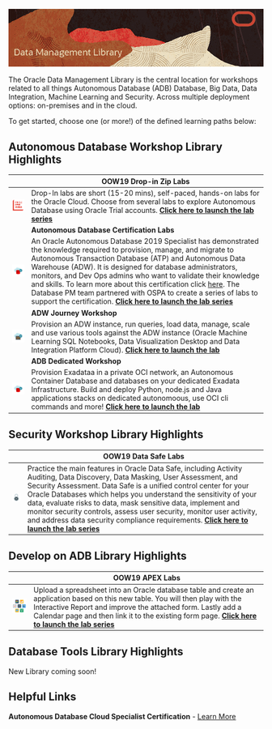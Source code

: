 ![](common-template/img/data-management-title.png)


The Oracle Data Management Library is the central location for workshops related to all things Autonomous Database (ADB) Database, Big Data, Data Integration, Machine Learning and Security.  Across multiple deployment options:  on-premises and in the cloud.  

To get started, choose one (or more!) of the defined learning paths below:

## **Autonomous Database Workshop Library Highlights**

|  | OOW19 Drop-in Zip Labs|
| ------------- | ------------- |
| ![autonomous-database/ziplabs](common-template/img/oow.png)  | Drop-In labs are short (15-20 mins), self-paced, hands-on labs for the Oracle Cloud. Choose from several labs to explore Autonomous Database using Oracle Trial accounts.   **[Click here to launch the lab series](autonomous-database/ziplabs)**  |
|  |**Autonomous Database Certification Labs**|
| ![autonomous-database/ziplabs](common-template/img/autonomousdb.png) | An Oracle Autonomous Database 2019 Specialist has demonstrated the knowledge required to provision, manage, and migrate to Autonomous Transaction Database (ATP) and Autonomous Data Warehouse (ADW).  It is designed for database administrators, monitors, and Dev Ops admins who want to validate their knowledge and skills. To learn more about this certification click [here](https://education.oracle.com/oracle-autonomous-database-cloud-2019-certified-specialist/trackp_OADB19).  The Database PM team partnered with OSPA to create a series of labs to support the certification. **[Click here to launch the lab series](autonomous-database/certification)** |
| | **ADW Journey Workshop**|
| ![autononmous-database/autonomous-data-warehouse/journey4-adwc](common-template/img/adb.png) | Provision an ADW instance, run queries, load data, manage, scale and use various tools against the ADW instance (Oracle Machine Learning SQL Notebooks, Data Visualization Desktop and Data Integration Platform Cloud). **[Click here to launch the lab](autononmous-database/autonomous-data-warehouse/journey4-adwc)**
| | **ADB Dedicated Workshop**|
| ![autonomous-transaction-processing/dedicated](common-template/img/autonomousdb.png) | Provision Exadataa in a private OCI network, an Autonomous Container Database and databases on your dedicated Exadata Infrastructure.  Build and deploy Python, node.js and Java applications stacks on dedicated autonomoous, use OCI cli commands and more! **[Click here to launch the lab](autonomous-transaction-processing/dedicated)**
 


## **Security Workshop Library Highlights**

|  | OOW19 Data Safe Labs|
| ------------- | ------------- |
| ![security/data-safe/](common-template/img/security.png)| Practice the main features in Oracle Data Safe, including Activity Auditing, Data Discovery, Data Masking, User Assessment, and Security Assessment. Data Safe is a unified control center for your Oracle Databases which helps you understand the sensitivity of your data, evaluate risks to data, mask sensitive data, implement and monitor security controls, assess user security, monitor user activity, and address data security compliance requirements.  **[Click here to launch the lab series](security/data-safe)**  |



## **Develop on ADB Library Highlights**

|  | OOW19 APEX Labs|
| ------------- | ------------- |
| ![autonomous-database/ziplabs/2019/atp-apex-spreadsheet-app](common-template/img/apex-apps-512.png) |  Upload a spreadsheet into an Oracle database table and create an application based on this new table. You will then play with the Interactive Report and improve the attached form. Lastly add a Calendar page and then link it to the existing form page.   **[Click here to launch the lab series](autonomous-database/ziplabs/2019/atp-apex-spreadsheet-app)**  |

## **Database Tools Library Highlights**

New Library coming soon!



## Helpful Links ##

**Autonomous Database Cloud Specialist Certification** - [Learn More]([here](https://education.oracle.com/oracle-autonomous-database-cloud-2019-certified-specialist/trackp_OADB19))





